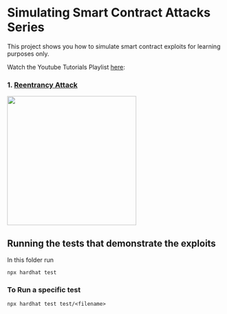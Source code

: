 # Simulating Smart Contract Attacks Series

This project shows you how to simulate smart contract exploits for learning purposes only. 

Watch the Youtube Tutorials Playlist [here](https://www.youtube.com/watch?v=B1OMHTChHzA&list=PLidLaNWLUMNrC4bc3i2KvQoUwlaezZKHq):

### 1. [Reentrancy Attack](https://www.youtube.com/watch?v=B1OMHTChHzA)
<a href="https://www.youtube.com/watch?v=B1OMHTChHzA"> <img src="https://img.youtube.com/vi/B1OMHTChHzA/maxresdefault.jpg" width="300"></a>

## Running the tests that demonstrate the exploits

In this folder run

`npx hardhat test`

### To Run a specific test

`npx hardhat test test/<filename>`
